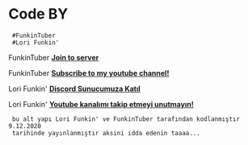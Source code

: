 # Code BY

     #FunkinTuber
     #Lori Funkin'

FunkinTuber [**Join to server**](https://discord.gg/XTsKVQSgpG)

FunkinTuber [**Subscribe to my youtube channel!**](https://www.youtube.com/channel/UCRgVG4IyGPjDbg7d_TKxFZg?view_as=subscriber)

Lori Funkin' [**Discord Sunucumuza Katıl**](https://discord.gg/Q7trpgybUf)

Lori Funkin' [**Youtube kanalımı takip etmeyi unutmayın!**](https://www.youtube.com/channel/UC4D44u-zYRO_-HT476Pzt5Q)

     bu alt yapı Lori Funkin' ve FunkinTuber tarafından kodlanmıştır 9.12.2020
     tarihinde yayınlanmıştır aksini idda edenin taaaa...
